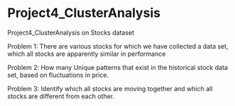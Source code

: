 # Project4_ClusterAnalysis
Project4_ClusterAnalysis on Stocks dataset

Problem 1:
There are various stocks for which we have collected a data set, which all stocks are
apparently similar in performance

Problem 2:
How many Unique patterns that exist in the historical stock data set, based on
fluctuations in price.

Problem 3:
Identify which all stocks are moving together and which all stocks are different from
each other.
